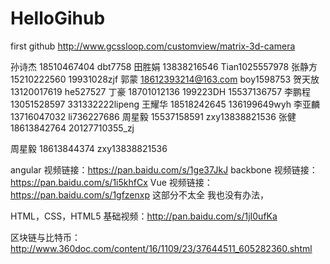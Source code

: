 # HelloGihub
first github
http://www.gcssloop.com/customview/matrix-3d-camera

孙诗杰  18510467404  dbt7758
田胜娟  13838216546  Tian1025557978
张静方  15210222560  19931028zjf
郭蒙    18612393214@163.com  boy1598753
贺天放  13120017619  he527527
丁豪    18701012136  199223DH   15537136757
李鹏程  13051528597  331332222lipeng
王耀华  18518242645  136199649wyh
李亚麟  13716047032  li736227686
周星毅  15537158591  zxy13838821536
张健    18613842764  20127710355_zj





周星毅  18613844374   zxy13838821536

angular           视频链接：https://pan.baidu.com/s/1ge37JkJ
backbone          视频链接：https://pan.baidu.com/s/1i5khfCx
Vue               视频链接：https://pan.baidu.com/s/1gfzenxp
这部分不太全 我也没有办法，

HTML，CSS，HTML5  基础视频：http://pan.baidu.com/s/1jI0ufKa


区块链与比特币：http://www.360doc.com/content/16/1109/23/37644511_605282360.shtml
